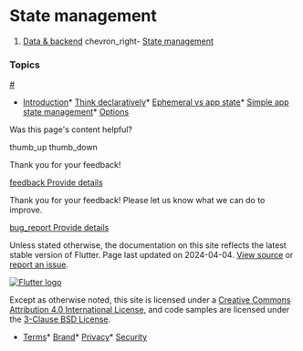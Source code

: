 State management
================

1. [Data & backend](/data-and-backend) chevron\_right- [State management](/data-and-backend/state-mgmt)

### Topics

[#](#topics)

* [Introduction](/data-and-backend/state-mgmt/intro)* [Think declaratively](/data-and-backend/state-mgmt/declarative)* [Ephemeral vs app state](/data-and-backend/state-mgmt/ephemeral-vs-app)* [Simple app state management](/data-and-backend/state-mgmt/simple)* [Options](/data-and-backend/state-mgmt/options)

Was this page's content helpful?

thumb\_up thumb\_down

Thank you for your feedback!

 [feedback Provide details](https://github.com/flutter/website/issues/new?template=1_page_issue.yml&&page-url=https://docs.flutter.dev/data-and-backend/state-mgmt/&page-source=https://github.com/flutter/website/tree/main/src/content/data-and-backend/state-mgmt/index.md)

Thank you for your feedback! Please let us know what we can do to improve.

 [bug\_report Provide details](https://github.com/flutter/website/issues/new?template=1_page_issue.yml&&page-url=https://docs.flutter.dev/data-and-backend/state-mgmt/&page-source=https://github.com/flutter/website/tree/main/src/content/data-and-backend/state-mgmt/index.md)

Unless stated otherwise, the documentation on this site reflects the latest stable version of Flutter. Page last updated on 2024-04-04. [View source](https://github.com/flutter/website/tree/main/src/content/data-and-backend/state-mgmt/index.md) or [report an issue](https://github.com/flutter/website/issues/new?template=1_page_issue.yml&&page-url=https://docs.flutter.dev/data-and-backend/state-mgmt/&page-source=https://github.com/flutter/website/tree/main/src/content/data-and-backend/state-mgmt/index.md "Report an issue with this page").

[![Flutter logo](/assets/images/branding/flutter/logo+text/horizontal/white.svg)](https://flutter.dev)

Except as otherwise noted, this site is licensed under a [Creative Commons Attribution 4.0 International License](https://creativecommons.org/licenses/by/4.0/), and code samples are licensed under the [3-Clause BSD License](https://opensource.org/licenses/BSD-3-Clause).

* [Terms](/tos "Terms of use")* [Brand](/brand "Brand usage guidelines")* [Privacy](https://policies.google.com/privacy "Privacy policy")* [Security](/security "Security philosophy and practices")

   